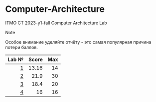 # Computer-Architecture
ITMO CT 2023-y1-fall Computer Architecture Lab

>[!note]
>Особое внимание уделяйте отчёту - это самая популярная причина потери баллов.

| Lab №      | Score | Max |
|-----------:|-------:|----:|
| [1](1-Lab) |  13.16 |  14 | 
| [2](2-Lab) |   21.9 |  30 | 
| [3](3-Lab) |   18.4 |  20 | 
| [4](4-Lab) |     16 |  16 |
